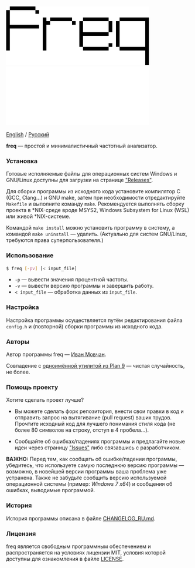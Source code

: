 ![freq](logo.png#gh-light-mode-only)
![freq](logo-dark.png#gh-dark-mode-only)

[English](README.md) / [Русский](README-RU.md)

**freq** — простой и минималистичный частотный анализатор.

### Установка

Готовые исполняемые файлы для операционных систем Windows и GNU/Linux
доступны для загрузки на странице
["Releases"](https://github.com/ivan-movchan/freq/releases).

Для сборки программы из исходного кода установите
компилятор C (GCC, Clang...) и GNU make,
затем при необходимости отредактируйте `Makefile` и выполните команду `make`.
Рекомендуется выполнять сборку проекта в *NIX-среде вроде MSYS2,
Windows Subsystem for Linux (WSL) или живой *NIX-системе.

Командой `make install` можно установить программу в систему,
а командой `make uninstall` — удалить.
(Актуально для систем GNU/Linux, требуются права суперпользователя.)

### Использование

```bash
$ freq [-pv] [< input_file]
```

* `-p` — вывести значения процентной частоты.
* `-v` — вывести версию программы и завершить работу.
* `< input_file` — обработка данных из `input_file`.

### Настройка

Настройка программы осуществляется путём редактирования файла `config.h`
и (повторной) сборки программы из исходного кода.

### Авторы

Автор программы freq — [Иван Мовчан](https://github.com/ivan-movchan).

Совпадение с
[одноимённой утилитой из Plan 9](https://p9f.org/magic/man2html/1/freq) —
чистая случайность, не более.

### Помощь проекту

Хотите сделать проект лучше?

* Вы можете сделать форк репозитория, внести свои правки в код и отправить
  запрос на вытягивание (pull request) ваших трудов. Прочтите исходный код
  для лучшего понимания стиля кода
  (не более 80 символов на строку, отступ в 4 пробела...).

* Сообщайте об ошибках/падениях программы и предлагайте новые идеи
  через страницу ["Issues"](https://github.com/ivan-movchan/freq/issues)
  либо связавшись с разработчиком.

**ВАЖНО:** Перед тем, как сообщать об ошибке/падении программы,
убедитесь, что используете самую последнюю версию программы — возможно,
в новейшей версии программы ваша проблема уже устранена.
Также не забудьте сообщить версию используемой операционной системы
(пример: *Windows 7 x64*) и сообщения об ошибках, выводимые программой.

### История

История программы описана в файле [CHANGELOG_RU.md](CHANGELOG_RU.md).

### Лицензия

freq является свободным программным обеспечением и распространяется на условиях
лицензии MIT, условия которой доступны для ознакомления в файле
[LICENSE](LICENSE).
